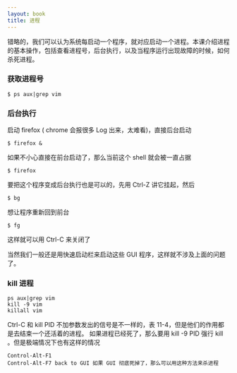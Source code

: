```yaml
---
layout: book
title: 进程
---
```


错略的，我们可以认为系统每启动一个程序，就对应启动一个进程。本课介绍进程的基本操作，包括查看进程号，后台执行，以及当程序运行出现故障的时候，如何杀死进程。

### 获取进程号

    $ ps aux|grep vim

### 后台执行

启动 firefox ( chrome 会报很多 Log 出来，太难看)，直接后台启动

    $ firefox &

如果不小心直接在前台启动了，那么当前这个 shell 就会被一直占据

    $ firefox

要把这个程序变成后台执行也是可以的，先用 Ctrl-Z 讲它挂起，然后

    $ bg

想让程序重新回到前台

    $ fg

这样就可以用 Ctrl-C 来关闭了

当然我们一般还是用快速启动栏来启动这些 GUI 程序，这样就不涉及上面的问题了。

### kill 进程

    ps aux|grep vim
    kill -9 vim
    killall vim

Ctrl-C 和 kill PID 不加参数发出的信号是不一样的，表 11-4，但是他们的作用都是去结束一个还活着的进程。
如果进程已经死了，那么要用 kill -9 PID 强行 kill 。但是极端情况下也有这样的情况

    Control-Alt-F1
    Control-Alt-F7 back to GUI 如果 GUI 彻底死掉了，那么可以用这种方法来杀进程

